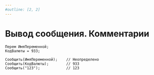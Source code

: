 ```yaml
---
#outline: [2, 2]
---
```


# Вывод сообщения. Комментарии

```1C:line-numbers
Перем ИмяПеременной;
КодВалюты = 933;

Сообщить(ИмяПеременной);    // Неопределено
Сообщить(КодВалюты);        // 933
Сообщить("123");            // 123
```
